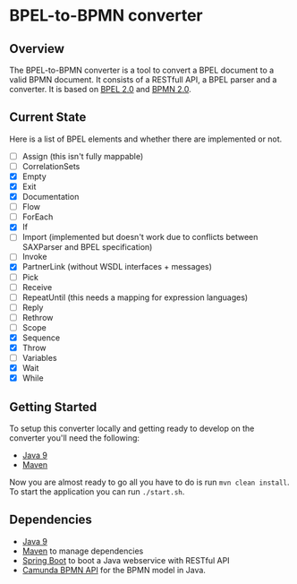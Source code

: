 # BPEL-to-BPMN converter

## Overview
The BPEL-to-BPMN converter is a tool to convert a BPEL document to a valid BPMN document. It consists of a RESTfull API, a BPEL parser and a converter. It is based on [BPEL 2.0](http://docs.oasis-open.org/wsbpel/2.0/OS/wsbpel-v2.0-OS.html) and [BPMN 2.0](https://www.omg.org/spec/BPMN).

## Current State
Here is a list of BPEL elements and whether there are implemented or not.
- [ ] Assign (this isn't fully mappable)
- [ ] CorrelationSets
- [x] Empty
- [x] Exit
- [x] Documentation
- [ ] Flow
- [ ] ForEach
- [x] If
- [ ] Import (implemented but doesn't work due to conflicts between SAXParser and BPEL specification)
- [ ] Invoke
- [x] PartnerLink (without WSDL interfaces + messages)
- [ ] Pick
- [ ] Receive
- [ ] RepeatUntil (this needs a mapping for expression languages)
- [ ] Reply
- [ ] Rethrow
- [ ] Scope
- [x] Sequence
- [x] Throw
- [ ] Variables
- [x] Wait
- [x] While

## Getting Started
To setup this converter locally and getting ready to develop on the converter you'll need the following:
- [Java 9](https://www.oracle.com/java/java9.html)
- [Maven](https://maven.apache.org/)

Now you are almost ready to go all you have to do is run `mvn clean install`.
To start the application you can run `./start.sh`.

## Dependencies
- [Java 9](https://www.oracle.com/java/java9.html)
- [Maven](https://maven.apache.org/) to manage dependencies
- [Spring Boot](https://spring.io/projects/spring-boot) to boot a Java webservice with RESTful API
- [Camunda BPMN API](https://docs.camunda.org/manual/7.7/user-guide/model-api/bpmn-model-api/) for the BPMN model in Java.